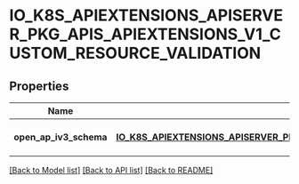 # IO_K8S_APIEXTENSIONS_APISERVER_PKG_APIS_APIEXTENSIONS_V1_CUSTOM_RESOURCE_VALIDATION

## Properties
Name | Type | Description | Notes
------------ | ------------- | ------------- | -------------
**open_ap_iv3_schema** | [**IO_K8S_APIEXTENSIONS_APISERVER_PKG_APIS_APIEXTENSIONS_V1_JSON_SCHEMA_PROPS**](io.k8s.apiextensions-apiserver.pkg.apis.apiextensions.v1.JSONSchemaProps.md) |  | [optional] [default to null]

[[Back to Model list]](../README.md#documentation-for-models) [[Back to API list]](../README.md#documentation-for-api-endpoints) [[Back to README]](../README.md)


